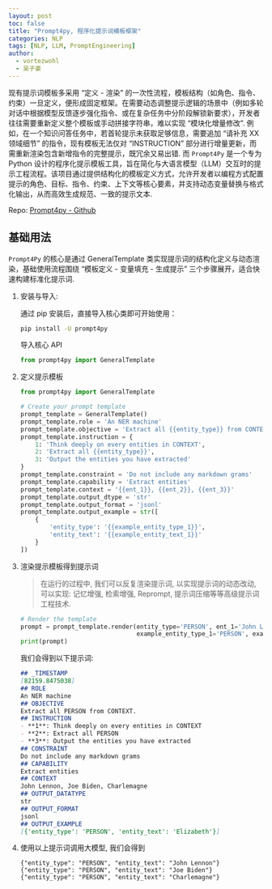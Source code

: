 ```yaml
---
layout: post
toc: false
title: "Prompt4py, 程序化提示词模板框架"
categories: NLP
tags: [NLP, LLM, PromptEngineering]
author:
  - vortezwohl
  - 吴子豪
---
```


现有提示词模板多采用 “定义 - 渲染” 的一次性流程，模板结构（如角色、指令、约束）一旦定义，便形成固定框架。在需要动态调整提示逻辑的场景中（例如多轮对话中根据模型反馈逐步强化指令、或在复杂任务中分阶段解锁新要求），开发者往往需要重新定义整个模板或手动拼接字符串，难以实现 “模块化增量修改”. 例如，在一个知识问答任务中，若首轮提示未获取足够信息，需要追加 “请补充 XX 领域细节” 的指令，现有模板无法仅对 “INSTRUCTION” 部分进行增量更新，而需重新渲染包含新增指令的完整提示，既冗余又易出错. 而 `Prompt4Py` 是一个专为 Python 设计的程序化提示模板工具，旨在简化与大语言模型（LLM）交互时的提示工程流程。该项目通过提供结构化的模板定义方式，允许开发者以编程方式配置提示的角色、目标、指令、约束、上下文等核心要素，并支持动态变量替换与格式化输出，从而高效生成规范、一致的提示文本.

Repo: [Prompt4py - Github](https://github.com/vortezwohl/Prompt4Py)

## 基础用法

`Prompt4Py` 的核心是通过 GeneralTemplate 类实现提示词的结构化定义与动态渲染，基础使用流程围绕 “模板定义 - 变量填充 - 生成提示” 三个步骤展开，适合快速构建标准化提示词.

1. 安装与导入:

    通过 pip 安装后，直接导入核心类即可开始使用：

    ```bash
    pip install -U prompt4py
    ```

    导入核心 API

    ```python
    from prompt4py import GeneralTemplate
    ```

2. 定义提示模板

    ```python
    from prompt4py import GeneralTemplate

    # Create your prompt template
    prompt_template = GeneralTemplate()
    prompt_template.role = 'An NER machine'
    prompt_template.objective = 'Extract all {{entity_type}} from CONTEXT.'
    prompt_template.instruction = {
        1: 'Think deeply on every entities in CONTEXT',
        2: 'Extract all {{entity_type}}',
        3: 'Output the entities you have extracted'
    }
    prompt_template.constraint = 'Do not include any markdown grams'
    prompt_template.capability = 'Extract entities'
    prompt_template.context = '{{ent_1}}, {{ent_2}}, {{ent_3}}'
    prompt_template.output_dtype = 'str'
    prompt_template.output_format = 'jsonl'
    prompt_template.output_example = str([
        {
            'entity_type': '{{example_entity_type_1}}',
            'entity_text': '{{example_entity_text_1}}'
        }
    ])
    ```

3. 渲染提示模板得到提示词

    > 在运行的过程中, 我们可以反复渲染提示词, 以实现提示词的动态改动, 可以实现: 记忆增强, 检索增强, Reprompt, 提示词压缩等等高级提示词工程技术.

    ```python
    # Render the template
    prompt = prompt_template.render(entity_type='PERSON', ent_1='John Lennon', ent_2='Joe Biden', ent_3='Charlemagne',
                                    example_entity_type_1='PERSON', example_entity_text_1='Elizabeth')
    print(prompt)
    ```

    我们会得到以下提示词:

    ```markdown
    ## _TIMESTAMP
    [82159.8475038]
    ## ROLE
    An NER machine
    ## OBJECTIVE
    Extract all PERSON from CONTEXT.
    ## INSTRUCTION
    - **1**: Think deeply on every entities in CONTEXT 
    - **2**: Extract all PERSON 
    - **3**: Output the entities you have extracted 
    ## CONSTRAINT
    Do not include any markdown grams
    ## CAPABILITY
    Extract entities
    ## CONTEXT
    John Lennon, Joe Biden, Charlemagne
    ## OUTPUT_DATATYPE
    str
    ## OUTPUT_FORMAT
    jsonl
    ## OUTPUT_EXAMPLE
    [{'entity_type': 'PERSON', 'entity_text': 'Elizabeth'}]
    ```

4. 使用以上提示词调用大模型, 我们会得到

    ```
    {"entity_type": "PERSON", "entity_text": "John Lennon"}
    {"entity_type": "PERSON", "entity_text": "Joe Biden"}
    {"entity_type": "PERSON", "entity_text": "Charlemagne"}
    ```
